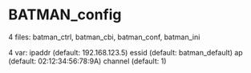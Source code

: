 # BATMAN_config
4 files: 
batman_ctrl, batman_cbi, batman_conf, batman_ini

4 var: 
ipaddr (default: 192.168.123.5)
essid (default: batman_default)
ap (default: 02:12:34:56:78:9A)
channel  (default: 1)

